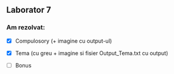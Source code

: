 ## Laborator 7

### Am rezolvat: 

* [x] Compulosory (+ imagine cu output-ul)
* [x] Tema (cu greu + imagine si fisier Output_Tema.txt cu output)
* [ ] Bonus

